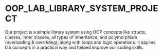 # OOP_LAB_LIBRARY_SYSTEM_PROJECT
Our project is a simple library system using OOP concepts like structs, classes, inner classes, all types of inheritance, and polymorphism (overloading &amp; overriding), along with loops and logic operations. It applies lab concepts in a practical way and helped improve our coding skills.
